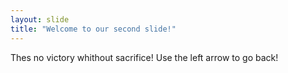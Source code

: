 ```yaml
---
layout: slide
title: "Welcome to our second slide!"
---
```

Thes no victory whithout sacrifice!
Use the left arrow to go back!
